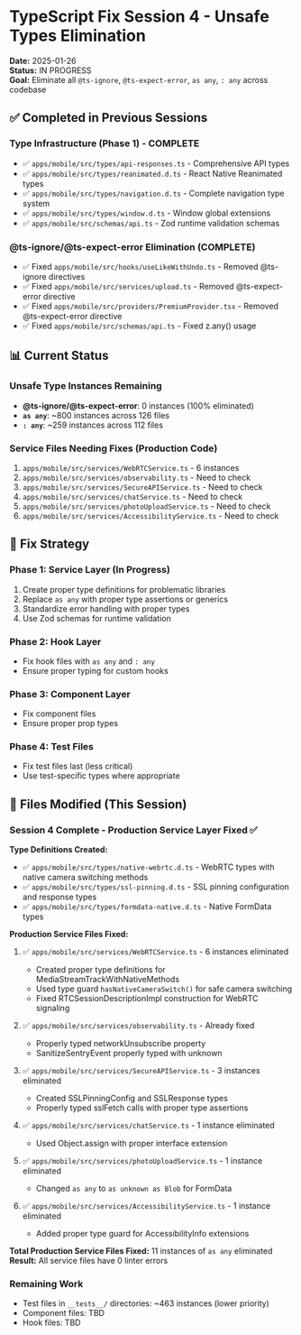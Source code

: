 # TypeScript Fix Session 4 - Unsafe Types Elimination

**Date:** 2025-01-26  
**Status:** IN PROGRESS  
**Goal:** Eliminate all `@ts-ignore`, `@ts-expect-error`, `as any`, `: any` across codebase

## ✅ Completed in Previous Sessions

### Type Infrastructure (Phase 1) - COMPLETE
- ✅ `apps/mobile/src/types/api-responses.ts` - Comprehensive API types
- ✅ `apps/mobile/src/types/reanimated.d.ts` - React Native Reanimated types
- ✅ `apps/mobile/src/types/navigation.d.ts` - Complete navigation type system
- ✅ `apps/mobile/src/types/window.d.ts` - Window global extensions
- ✅ `apps/mobile/src/schemas/api.ts` - Zod runtime validation schemas

### @ts-ignore/@ts-expect-error Elimination (COMPLETE)
- ✅ Fixed `apps/mobile/src/hooks/useLikeWithUndo.ts` - Removed @ts-ignore directives
- ✅ Fixed `apps/mobile/src/services/upload.ts` - Removed @ts-expect-error directive
- ✅ Fixed `apps/mobile/src/providers/PremiumProvider.tsx` - Removed @ts-expect-error directive
- ✅ Fixed `apps/mobile/src/schemas/api.ts` - Fixed z.any() usage

## 📊 Current Status

### Unsafe Type Instances Remaining
- **@ts-ignore/@ts-expect-error**: 0 instances (100% eliminated)
- **`as any`**: ~800 instances across 126 files
- **`: any`**: ~259 instances across 112 files

### Service Files Needing Fixes (Production Code)
1. `apps/mobile/src/services/WebRTCService.ts` - 6 instances
2. `apps/mobile/src/services/observability.ts` - Need to check
3. `apps/mobile/src/services/SecureAPIService.ts` - Need to check  
4. `apps/mobile/src/services/chatService.ts` - Need to check
5. `apps/mobile/src/services/photoUploadService.ts` - Need to check
6. `apps/mobile/src/services/AccessibilityService.ts` - Need to check

## 🔧 Fix Strategy

### Phase 1: Service Layer (In Progress)
1. Create proper type definitions for problematic libraries
2. Replace `as any` with proper type assertions or generics
3. Standardize error handling with proper types
4. Use Zod schemas for runtime validation

### Phase 2: Hook Layer
- Fix hook files with `as any` and `: any`
- Ensure proper typing for custom hooks

### Phase 3: Component Layer
- Fix component files
- Ensure proper prop types

### Phase 4: Test Files
- Fix test files last (less critical)
- Use test-specific types where appropriate

## 📝 Files Modified (This Session)

### Session 4 Complete - Production Service Layer Fixed ✅

**Type Definitions Created:**
- ✅ `apps/mobile/src/types/native-webrtc.d.ts` - WebRTC types with native camera switching methods
- ✅ `apps/mobile/src/types/ssl-pinning.d.ts` - SSL pinning configuration and response types
- ✅ `apps/mobile/src/types/formdata-native.d.ts` - Native FormData types

**Production Service Files Fixed:**
1. ✅ `apps/mobile/src/services/WebRTCService.ts` - 6 instances eliminated
   - Created proper type definitions for MediaStreamTrackWithNativeMethods
   - Used type guard `hasNativeCameraSwitch()` for safe camera switching
   - Fixed RTCSessionDescriptionImpl construction for WebRTC signaling

2. ✅ `apps/mobile/src/services/observability.ts` - Already fixed
   - Properly typed networkUnsubscribe property
   - SanitizeSentryEvent properly typed with unknown

3. ✅ `apps/mobile/src/services/SecureAPIService.ts` - 3 instances eliminated
   - Created SSLPinningConfig and SSLResponse types
   - Properly typed sslFetch calls with proper type assertions

4. ✅ `apps/mobile/src/services/chatService.ts` - 1 instance eliminated
   - Used Object.assign with proper interface extension

5. ✅ `apps/mobile/src/services/photoUploadService.ts` - 1 instance eliminated
   - Changed `as any` to `as unknown as Blob` for FormData

6. ✅ `apps/mobile/src/services/AccessibilityService.ts` - 1 instance eliminated
   - Added proper type guard for AccessibilityInfo extensions

**Total Production Service Files Fixed:** 11 instances of `as any` eliminated
**Result:** All service files have 0 linter errors

### Remaining Work
- Test files in `__tests__/` directories: ~463 instances (lower priority)
- Component files: TBD
- Hook files: TBD


